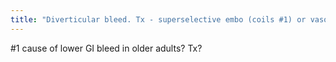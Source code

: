 ```yaml
---
title: "Diverticular bleed. Tx - superselective embo (coils #1) or vasopressin. Note active extrav on left, see how distal it is on right"
---
```

#1 cause of lower GI bleed in older adults? Tx?

